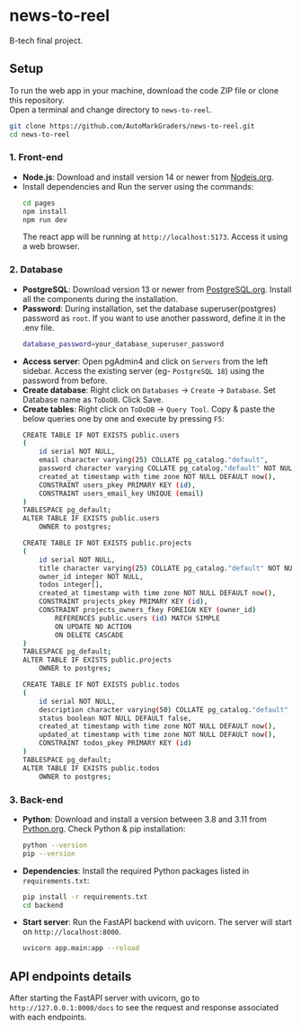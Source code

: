 # news-to-reel
B-tech final project.

## Setup

To run the web app in your machine, download the code ZIP file or clone this repository.<br>
Open a terminal and change directory to `news-to-reel`.
```bash
git clone https://github.com/AutoMarkGraders/news-to-reel.git
cd news-to-reel
```

### 1. Front-end

- **Node.js**: Download and install version 14 or newer from [Nodejs.org](https://nodejs.org/).
- Install dependencies and Run the server using the commands:
    ```bash
    cd pages
    npm install
    npm run dev
    ```
    The react app will be running at `http://localhost:5173`. Access it using a web browser.

### 2. Database

- **PostgreSQL**: Download version 13 or newer from [PostgreSQL.org](https://postgresql.org/). Install all the components during the installation.
- **Password**: During installation, set the database superuser(postgres) password as `root`. If you want to use another password, define it in the .env file.
    ```bash
    database_password=your_database_superuser_password
    ```
<!-- - **Create server**: Open pgAdmin 4 and click on `Server` -> `Register Server`. Set Name as `local postgres`, Host name as `localhost`. Use same password as before. Click Save. -->
- **Access server**: Open pgAdmin4 and click on `Servers` from the left sidebar. Access the existing server (eg- `PostgreSQL 18`) using the password from before.
- **Create database**: Right click on `Databases` -> `Create` -> `Database`. Set Database name as `ToDoDB`. Click Save.
- **Create tables**: Right click on `ToDoDB` -> `Query Tool`. Copy & paste the below queries one by one and execute by pressing `F5`:
    ```bash
    CREATE TABLE IF NOT EXISTS public.users
    (
        id serial NOT NULL,
        email character varying(25) COLLATE pg_catalog."default",
        password character varying COLLATE pg_catalog."default" NOT NULL,
        created_at timestamp with time zone NOT NULL DEFAULT now(),
        CONSTRAINT users_pkey PRIMARY KEY (id),
        CONSTRAINT users_email_key UNIQUE (email)
    )
    TABLESPACE pg_default;
    ALTER TABLE IF EXISTS public.users
        OWNER to postgres; 
    ```
    ```bash
    CREATE TABLE IF NOT EXISTS public.projects
    (
        id serial NOT NULL,
        title character varying(25) COLLATE pg_catalog."default" NOT NULL,
        owner_id integer NOT NULL,
        todos integer[],
        created_at timestamp with time zone NOT NULL DEFAULT now(),
        CONSTRAINT projects_pkey PRIMARY KEY (id),
        CONSTRAINT projects_owners_fkey FOREIGN KEY (owner_id)
            REFERENCES public.users (id) MATCH SIMPLE
            ON UPDATE NO ACTION
            ON DELETE CASCADE
    )
    TABLESPACE pg_default;
    ALTER TABLE IF EXISTS public.projects
        OWNER to postgres;
    ```
    ```bash
    CREATE TABLE IF NOT EXISTS public.todos
    (
        id serial NOT NULL,
        description character varying(50) COLLATE pg_catalog."default" NOT NULL,
        status boolean NOT NULL DEFAULT false,
        created_at timestamp with time zone NOT NULL DEFAULT now(),
        updated_at timestamp with time zone NOT NULL DEFAULT now(),
        CONSTRAINT todos_pkey PRIMARY KEY (id)
    )
    TABLESPACE pg_default;
    ALTER TABLE IF EXISTS public.todos
        OWNER to postgres;
    ```


### 3. Back-end

- **Python**: Download and install a version between 3.8 and 3.11 from [Python.org](https://python.org/). Check Python & pip installation:
    ```bash
    python --version
    pip --version
    ```
- **Dependencies**: Install the required Python packages listed in `requirements.txt`:
    ```bash
    pip install -r requirements.txt
    cd backend
    ```
- **Start server**: Run the FastAPI backend with uvicorn. The server will start on `http://localhost:8000`.
    ```bash
    uvicorn app.main:app --reload
    ```


## API endpoints details

After starting the FastAPI server with uvicorn, go to `http://127.0.0.1:8000/docs` to see the request and response associated with each endpoints.
